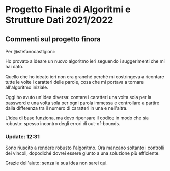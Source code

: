 # Progetto Finale di Algoritmi e Strutture Dati 2021/2022

## Commenti sul progetto finora

Per @stefanocastlgioni:

Ho provato a ideare un nuovo algoritmo ieri seguendo i suggerimenti che mi hai dato.

Quello che ho ideato ieri non era granché perché mi costringeva a ricontare tutte le volte i caratteri delle parole, cosa che mi portava a tornare all'algoritmo iniziale.

Oggi ho avuto un'idea diversa: contare i caratteri una volta sola per la password e una volta sola per ogni parola immessa e controllare a partire dalla differenza tra il numero di caratteri in una e nell'altra.

L'idea di base funziona, ma devo ripensare il codice in modo che sia robusto: spesso incontro degli errori di out-of-bounds.

### Update: 12:31

Sono riuscito a rendere robusto l'algoritmo. Ora mancano soltanto i controlli dei vincoli, dopodiché dovrei essere giunto a una soluzione più efficiente.

Grazie dell'aiuto: senza la sua idea non sarei qui.